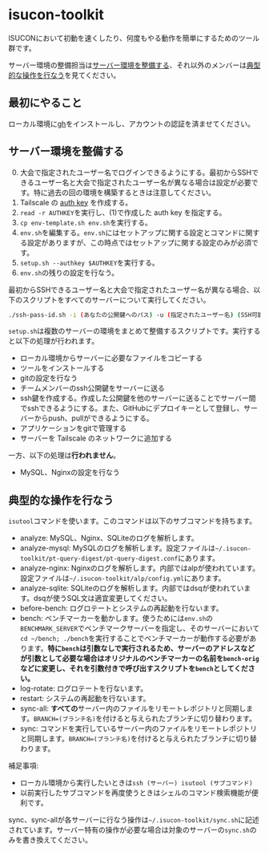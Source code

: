 # isucon-toolkit

ISUCONにおいて初動を速くしたり、何度もやる動作を簡単にするためのツール群です。

サーバー環境の整備担当は[サーバー環境を整備する](#サーバー環境を整備する)、それ以外のメンバーは[典型的な操作を行なう](#典型的な操作を行なう)を見てください。

## 最初にやること

ローカル環境に[gh](https://github.com/cli/cli)をインストールし、アカウントの認証を済ませてください。

## サーバー環境を整備する

0. 大会で指定されたユーザー名でログインできるようにする。最初からSSHできるユーザー名と大会で指定されたユーザー名が異なる場合は設定が必要です。特に過去の回の環境を構築するときは注意してください。
1. Tailscale の [auth key](https://tailscale.com/kb/1085/auth-keys/) を作成する。
2. `read -r AUTHKEY`を実行し、(1)で作成した auth key を指定する。
3. `cp env-template.sh env.sh`を実行する。
4. `env.sh`を編集する。`env.sh`にはセットアップに関する設定とコマンドに関する設定がありますが、この時点ではセットアップに関する設定のみが必須です。
5. `setup.sh --authkey $AUTHKEY`を実行する。
6. `env.sh`の残りの設定を行なう。

最初からSSHできるユーザー名と大会で指定されたユーザー名が異なる場合、以下のスクリプトをすべてのサーバーについて実行してください。

```sh
./ssh-pass-id.sh -i (あなたの公開鍵へのパス) -u (指定されたユーザー名) (SSH可能なユーザー名)@(サーバーのアドレス)
```

`setup.sh`は複数のサーバーの環境をまとめて整備するスクリプトです。実行すると以下の処理が行われます。

- ローカル環境からサーバーに必要なファイルをコピーする
- ツールをインストールする
- gitの設定を行なう
- チームメンバーのssh公開鍵をサーバーに送る
- ssh鍵を作成する。作成した公開鍵を他のサーバーに送ることでサーバー間でsshできるようにする。また、GitHubにデプロイキーとして登録し、サーバーからpush、pullができるようにする。
- アプリケーションをgitで管理する
- サーバーを Tailscale のネットワークに追加する

一方、以下の処理は**行われません**。

- MySQL、Nginxの設定を行なう

## 典型的な操作を行なう

`isutool`コマンドを使います。このコマンドは以下のサブコマンドを持ちます。

- analyze: MySQL、Nginx、SQLiteのログを解析します。
- analyze-mysql: MySQLのログを解析します。設定ファイルは`~/.isucon-toolkit/pt-query-digest/pt-query-digest.conf`にあります。
- analyze-nginx: Nginxのログを解析します。内部ではalpが使われています。設定ファイルは`~/.isucon-toolkit/alp/config.yml`にあります。
- analyze-sqlite: SQLiteのログを解析します。内部ではdsqが使われています。dsqが使うSQL文は適宜変更してください。
- before-bench: ログロテートとシステムの再起動を行ないます。
- bench: ベンチマーカーを動かします。使うためには`env.sh`の`BENCHMARK_SERVER`でベンチマークサーバーを指定し、そのサーバーにおいて`cd ~/bench; ./bench`を実行することでベンチマーカーが動作する必要があります。**特に`bench`は引数なしで実行されるため、サーバーのアドレスなどが引数として必要な場合はオリジナルのベンチマーカーの名前を`bench-orig`などに変更し、それを引数付きで呼び出すスクリプトを`bench`としてください。**
- log-rotate: ログロテートを行ないます。
- restart: システムの再起動を行ないます。
- sync-all: **すべての**サーバー内のファイルをリモートレポジトリと同期します。`BRANCH=(ブランチ名)`を付けると与えられたブランチに切り替わります。
- sync: コマンドを実行しているサーバー内のファイルをリモートレポジトリと同期します。`BRANCH=(ブランチ名)`を付けると与えられたブランチに切り替わります。

補足事項:

- ローカル環境から実行したいときは`ssh (サーバー) isutool (サブコマンド)`
- 以前実行したサブコマンドを再度使うときはシェルのコマンド検索機能が便利です。

sync、sync-allが各サーバーに行なう操作は`~/.isucon-toolkit/sync.sh`に記述されています。サーバー特有の操作が必要な場合は対象のサーバーの`sync.sh`のみを書き換えてください。
